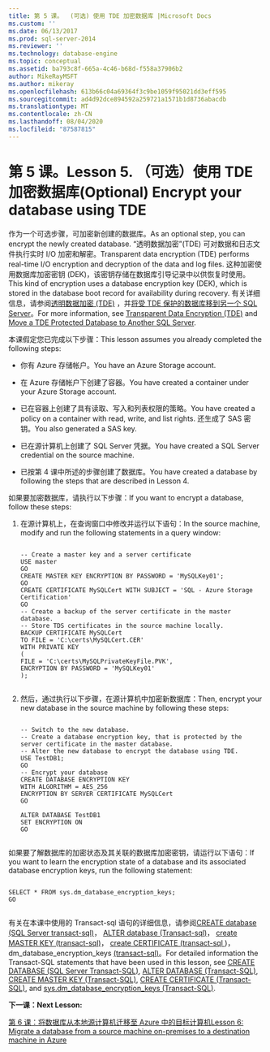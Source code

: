 ```yaml
---
title: 第 5 课。  (可选) 使用 TDE 加密数据库 |Microsoft Docs
ms.custom: ''
ms.date: 06/13/2017
ms.prod: sql-server-2014
ms.reviewer: ''
ms.technology: database-engine
ms.topic: conceptual
ms.assetid: ba793c8f-665a-4c46-b68d-f558a37906b2
author: MikeRayMSFT
ms.author: mikeray
ms.openlocfilehash: 613b66c04a69364f3c9be1059f95021dd3eff595
ms.sourcegitcommit: ad4d92dce894592a259721a1571b1d8736abacdb
ms.translationtype: MT
ms.contentlocale: zh-CN
ms.lasthandoff: 08/04/2020
ms.locfileid: "87587815"
---
```

# <a name="lesson-5-optional-encrypt-your-database-using-tde"></a><span data-ttu-id="a0dee-103">第 5 课。</span><span class="sxs-lookup"><span data-stu-id="a0dee-103">Lesson 5.</span></span> <span data-ttu-id="a0dee-104">（可选）使用 TDE 加密数据库</span><span class="sxs-lookup"><span data-stu-id="a0dee-104">(Optional) Encrypt your database using TDE</span></span>
  <span data-ttu-id="a0dee-105">作为一个可选步骤，可加密新创建的数据库。</span><span class="sxs-lookup"><span data-stu-id="a0dee-105">As an optional step, you can encrypt the newly created database.</span></span> <span data-ttu-id="a0dee-106">“透明数据加密”(TDE) 可对数据和日志文件执行实时 I/O 加密和解密。</span><span class="sxs-lookup"><span data-stu-id="a0dee-106">Transparent data encryption (TDE) performs real-time I/O encryption and decryption of the data and log files.</span></span> <span data-ttu-id="a0dee-107">这种加密使用数据库加密密钥 (DEK)，该密钥存储在数据库引导记录中以供恢复时使用。</span><span class="sxs-lookup"><span data-stu-id="a0dee-107">This kind of encryption uses a database encryption key (DEK), which is stored in the database boot record for availability during recovery.</span></span> <span data-ttu-id="a0dee-108">有关详细信息，请参阅[透明数据加密 &#40;TDE&#41;](security/encryption/transparent-data-encryption.md) ，并[将受 TDE 保护的数据库移到另一个 SQL Server](security/encryption/move-a-tde-protected-database-to-another-sql-server.md)。</span><span class="sxs-lookup"><span data-stu-id="a0dee-108">For more information, see [Transparent Data Encryption &#40;TDE&#41;](security/encryption/transparent-data-encryption.md) and [Move a TDE Protected Database to Another SQL Server](security/encryption/move-a-tde-protected-database-to-another-sql-server.md).</span></span>  
  
 <span data-ttu-id="a0dee-109">本课假定您已完成以下步骤：</span><span class="sxs-lookup"><span data-stu-id="a0dee-109">This lesson assumes you already completed the following steps:</span></span>  
  
-   <span data-ttu-id="a0dee-110">你有 Azure 存储帐户。</span><span class="sxs-lookup"><span data-stu-id="a0dee-110">You have an Azure Storage account.</span></span>  
  
-   <span data-ttu-id="a0dee-111">在 Azure 存储帐户下创建了容器。</span><span class="sxs-lookup"><span data-stu-id="a0dee-111">You have created a container under your Azure Storage account.</span></span>  
  
-   <span data-ttu-id="a0dee-112">已在容器上创建了具有读取、写入和列表权限的策略。</span><span class="sxs-lookup"><span data-stu-id="a0dee-112">You have created a policy on a container with read, write, and list rights.</span></span> <span data-ttu-id="a0dee-113">还生成了 SAS 密钥。</span><span class="sxs-lookup"><span data-stu-id="a0dee-113">You also generated a SAS key.</span></span>  
  
-   <span data-ttu-id="a0dee-114">已在源计算机上创建了 SQL Server 凭据。</span><span class="sxs-lookup"><span data-stu-id="a0dee-114">You have created a SQL Server credential on the source machine.</span></span>  
  
-   <span data-ttu-id="a0dee-115">已按第 4 课中所述的步骤创建了数据库。</span><span class="sxs-lookup"><span data-stu-id="a0dee-115">You have created a database by following the steps that are described in Lesson 4.</span></span>  
  
 <span data-ttu-id="a0dee-116">如果要加密数据库，请执行以下步骤：</span><span class="sxs-lookup"><span data-stu-id="a0dee-116">If you want to encrypt a database, follow these steps:</span></span>  
  
1.  <span data-ttu-id="a0dee-117">在源计算机上，在查询窗口中修改并运行以下语句：</span><span class="sxs-lookup"><span data-stu-id="a0dee-117">In the source machine, modify and run the following statements in a query window:</span></span>  
  
    ```  
  
    -- Create a master key and a server certificate   
    USE master   
    GO   
    CREATE MASTER KEY ENCRYPTION BY PASSWORD = 'MySQLKey01';   
    GO   
    CREATE CERTIFICATE MySQLCert WITH SUBJECT = 'SQL - Azure Storage Certification'   
    GO   
    -- Create a backup of the server certificate in the master database.   
    -- Store TDS certificates in the source machine locally.   
    BACKUP CERTIFICATE MySQLCert   
    TO FILE = 'C:\certs\MySQLCert.CER'   
    WITH PRIVATE KEY   
    (   
    FILE = 'C:\certs\MySQLPrivateKeyFile.PVK',   
    ENCRYPTION BY PASSWORD = 'MySQLKey01'   
    );  
  
    ```  
  
2.  <span data-ttu-id="a0dee-118">然后，通过执行以下步骤，在源计算机中加密新数据库：</span><span class="sxs-lookup"><span data-stu-id="a0dee-118">Then, encrypt your new database in the source machine by following these steps:</span></span>  
  
    ```  
  
    -- Switch to the new database.   
    -- Create a database encryption key, that is protected by the server certificate in the master database.    
    -- Alter the new database to encrypt the database using TDE.   
    USE TestDB1;   
    GO   
    -- Encrypt your database   
    CREATE DATABASE ENCRYPTION KEY   
    WITH ALGORITHM = AES_256   
    ENCRYPTION BY SERVER CERTIFICATE MySQLCert   
    GO   
  
    ALTER DATABASE TestDB1   
    SET ENCRYPTION ON   
    GO  
  
    ```  
  
 <span data-ttu-id="a0dee-119">如果要了解数据库的加密状态及其关联的数据库加密密钥，请运行以下语句：</span><span class="sxs-lookup"><span data-stu-id="a0dee-119">If you want to learn the encryption state of a database and its associated database encryption keys, run the following statement:</span></span>  
  
```  
  
SELECT * FROM sys.dm_database_encryption_keys;   
GO  
  
```  
  
 <span data-ttu-id="a0dee-120">有关在本课中使用的 Transact-sql 语句的详细信息，请参阅[CREATE database &#40;SQL Server transact-sql&#41;](/sql/t-sql/statements/create-database-sql-server-transact-sql)， [ALTER database &#40;Transact-sql&#41;](/sql/t-sql/statements/alter-database-transact-sql)， [create MASTER KEY &#40;transact-sql&#41;](/sql/t-sql/statements/create-master-key-transact-sql)， [create CERTIFICATE &#40;transact-sql ](/sql/t-sql/statements/create-certificate-transact-sql)&#41;，dm_database_encryption_keys [&#40;transact-sql&#41;](/sql/relational-databases/system-dynamic-management-views/sys-dm-database-encryption-keys-transact-sql)。</span><span class="sxs-lookup"><span data-stu-id="a0dee-120">For detailed information the Transact-SQL statements that have been used in this lesson, see [CREATE DATABASE &#40;SQL Server Transact-SQL&#41;](/sql/t-sql/statements/create-database-sql-server-transact-sql), [ALTER DATABASE &#40;Transact-SQL&#41;](/sql/t-sql/statements/alter-database-transact-sql), [CREATE MASTER KEY &#40;Transact-SQL&#41;](/sql/t-sql/statements/create-master-key-transact-sql), [CREATE CERTIFICATE &#40;Transact-SQL&#41;](/sql/t-sql/statements/create-certificate-transact-sql), and [sys.dm_database_encryption_keys &#40;Transact-SQL&#41;](/sql/relational-databases/system-dynamic-management-views/sys-dm-database-encryption-keys-transact-sql).</span></span>  
  
 <span data-ttu-id="a0dee-121">**下一课：**</span><span class="sxs-lookup"><span data-stu-id="a0dee-121">**Next Lesson:**</span></span>  
  
 [<span data-ttu-id="a0dee-122">第 6 课：将数据库从本地源计算机迁移至 Azure 中的目标计算机</span><span class="sxs-lookup"><span data-stu-id="a0dee-122">Lesson 6: Migrate a database from a source machine on-premises to a destination machine in Azure</span></span>](lesson-5-backup-database-using-file-snapshot-backup.md)  
  
  
